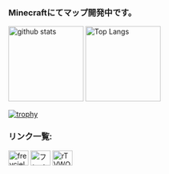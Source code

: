 ### Minecraftにてマップ開発中です。
<p align="left">
  <img alt="github stats" height="150px" src="https://github-readme-stats.vercel.app/api?username=FreyCielu&show_icons=true&theme=neon" />
  <img alt="Top Langs" height="150px" src="https://github-readme-stats.vercel.app/api/top-langs/?username=FreyCielu&layout=compact&show_icons=true&theme=neon" />
</p>

[![trophy](https://github-profile-trophy.vercel.app/?username=FreyCielu&theme=radical&column=8
)](https://github.com/ryo-ma/github-profile-trophy)

<h3 align="left">リンク一覧:</h3>
<p align="left">
<a href="https://twitter.com/freycielu" target="blank"><img align="center" src="https://raw.githubusercontent.com/rahuldkjain/github-profile-readme-generator/master/src/images/icons/Social/twitter.svg" alt="freycielu" height="30" width="40" /></a>
<a href="https://www.youtube.com/c/フレイシェル" target="blank"><img align="center" src="https://raw.githubusercontent.com/rahuldkjain/github-profile-readme-generator/master/src/images/icons/Social/youtube.svg" alt="フレイシェル" height="30" width="40" /></a>
<a href="https://discord.gg/rTVWQm4ykR" target="blank"><img align="center" src="https://raw.githubusercontent.com/rahuldkjain/github-profile-readme-generator/master/src/images/icons/Social/discord.svg" alt="rTVWQm4ykR" height="30" width="40" /></a>
</p>
<br>
